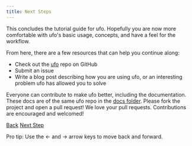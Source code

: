 ```yaml
---
title: Next Steps
---
```


This concludes the tutorial guide for ufo. Hopefully you are now more comfortable with ufo's basic usage, concepts, and have a feel for the workflow.

From here, there are a few resources that can help you continue along:

* Check out the [ufo](https://github.com/tongueroo/ufo) repo on GitHub
* Submit an issue
* Write a blog post describing how you are using ufo, or an interesting problem ufo has allowed you to solve

Everyone can contribute to make ufo better, including the documentation. These docs are of the same ufo repo in the [docs folder](https://github.com/tongueroo/ufo/tree/master/docs). Please fork the project and open a pull request!  We love your pull requests. Contributions are encouraged and welcomed!

<a id="prev" class="btn btn-basic" href="{% link _docs/conventions.md %}">Back</a>
<a id="next" class="btn btn-primary" href="{% link articles.md %}">Next Step</a>
<p class="keyboard-tip">Pro tip: Use the <- and -> arrow keys to move back and forward.</p>

